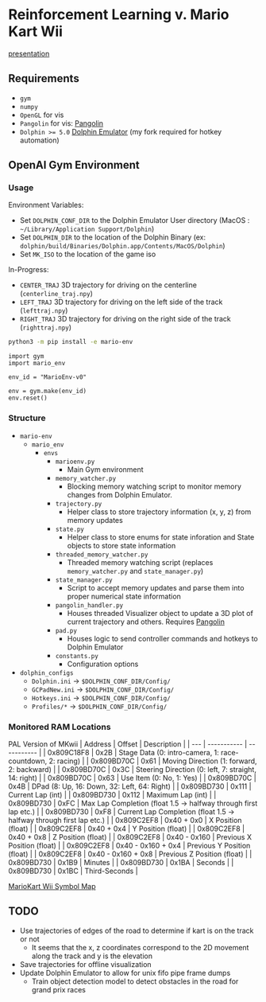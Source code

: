 # Reinforcement Learning v. Mario Kart Wii
[presentation](https://docs.google.com/presentation/d/1fbYEa-bY0Zk0LKZKDZ45-N2DOWu5eStXzcqet7YjPkc/edit?usp=sharing)
## Requirements

* `gym`
* `numpy`
* `OpenGL` for vis
* `Pangolin` for vis: [Pangolin](https://github.com/JackWBoynton/pangolin)
* `Dolphin >= 5.0` [Dolphin Emulator](https://github.com/JackWBoynton/dolphin) (my fork required for hotkey automation)

## OpenAI Gym Environment

### Usage

Environment Variables:

* Set `DOLPHIN_CONF_DIR` to the Dolphin Emulator User directory (MacOS : `~/Library/Application Support/Dolphin`)
* Set `DOLPHIN_DIR` to the location of the Dolphin Binary (ex: `dolphin/build/Binaries/Dolphin.app/Contents/MacOS/Dolphin`)
* Set `MK_ISO` to the location of the game iso

In-Progress:

* `CENTER_TRAJ` 3D trajectory for driving on the centerline (`centerline_traj.npy`)
* `LEFT_TRAJ` 3D trajectory for driving on the left side of the track (`lefttraj.npy`)
* `RIGHT_TRAJ` 3D trajectory for driving on the right side of the track (`righttraj.npy`)

```bash
python3 -m pip install -e mario-env
```

```python3
import gym
import mario_env

env_id = "MarioEnv-v0"

env = gym.make(env_id)
env.reset()
```

### Structure

* `mario-env`
  * `mario_env`
    * `envs`
      * `marioenv.py`
        * Main Gym environment
      * `memory_watcher.py`
        * Blocking memory watching script to monitor memory changes from Dolphin Emulator.
      * `trajectory.py`
        * Helper class to store trajectory information (x, y, z) from memory updates
      * `state.py`
        * Helper class to store enums for state inforation and State objects to store state information
      * `threaded_memory_watcher.py`
        * Threaded memory watching script (replaces `memory_watcher.py` and `state_manager.py`)
      * `state_manager.py`
        * Script to accept memory updates and parse them into proper numerical state information
      * `pangolin_handler.py`
        * Houses threaded Visualizer object to update a 3D plot of current trajectory and others. Requires [Pangolin](https://github.com/JackWBoynton/pangolin)
      * `pad.py`
        * Houses logic to send controller commands and hotkeys to Dolphin Emulator
      * `constants.py`
        * Configuration options
* `dolphin_configs`
  * `Dolphin.ini` -> `$DOLPHIN_CONF_DIR/Config/`
  * `GCPadNew.ini` -> `$DOLPHIN_CONF_DIR/Config/`
  * `Hotkeys.ini` -> `$DOLPHIN_CONF_DIR/Config/`
  * `Profiles/*` -> `$DOLPHIN_CONF_DIR/Config/`

### Monitored RAM Locations

PAL Version of MKwii
| Address | Offset   | Description |
| --- | -----------  | ----------- |
| 0x809C18F8 | 0x2B  |  Stage Data (0: intro-camera, 1: race-countdown, 2: racing) |
| 0x809BD70C | 0x61  |  Moving Direction (1: forward, 2: backward) |
| 0x809BD70C | 0x3C  |  Steering Direction (0: left, 7: straight, 14: right) |
| 0x809BD70C | 0x63  |  Use Item (0: No, 1: Yes) |
| 0x809BD70C | 0x4B  |  DPad (8: Up, 16: Down, 32: Left, 64: Right) |
| 0x809BD730 | 0x111 |  Current Lap (int) |
| 0x809BD730 | 0x112 |  Maximum Lap (int) |
| 0x809BD730 | 0xFC  |  Max Lap Completion (float 1.5 -> halfway through first lap etc.)  |
| 0x809BD730 | 0xF8  |  Current Lap Completion (float 1.5 -> halfway through first lap etc.)  |
| 0x809C2EF8 | 0x40 + 0x0  |  X Position (float)  |
| 0x809C2EF8 | 0x40 + 0x4  |  Y Position (float)  |
| 0x809C2EF8 | 0x40 + 0x8  |  Z Position (float)  |
| 0x809C2EF8 | 0x40 - 0x160  |  Previous X Position (float)  |
| 0x809C2EF8 | 0x40 - 0x160 + 0x4 |  Previous Y Position (float)  |
| 0x809C2EF8 | 0x40 - 0x160 + 0x8 |  Previous Z Position (float)  |
| 0x809BD730 | 0x1B9 |  Minutes  |
| 0x809BD730 | 0x1BA |  Seconds  |
| 0x809BD730 | 0x1BC |  Third-Seconds  |

[MarioKart Wii Symbol Map](https://docs.google.com/spreadsheets/d/1gA5WmnEbPAeA1Lq4XUJg9qDwawky9hpNUv2n1wWRwno/edit#gid=1610171642)

## TODO

* Use trajectories of edges of the road to determine if kart is on the track or not
  * It seems that the x, z coordinates correspond to the 2D movement along the track and y is the elevation
* Save trajectories for offline visualization
* Update Dolphin Emulator to allow for unix fifo pipe frame dumps
  * Train object detection model to detect obstacles in the road for grand prix races
